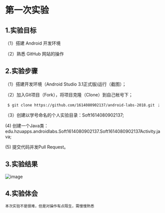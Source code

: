 # 第一次实验

## 1.实验目标

（1）搭建 Android 开发环境

（2）熟悉 GitHub 网站的操作

## 2.实验步骤

（1）搭建开发环境（Android Studio 3.1正式版)运行（截图）； 

（2）加入Git项目（Fork），将项目克隆（Clone）到自己帐号下；

     $ git clone https://github.com/1614080902137/android-labs-2018.git ；

（3）创建以学号命名的个人实验目录：Soft1614080902137;

 (4) 创建一个Java类：edu.hzuapps.androidlabs.Soft1614080902137.Soft1614080902137Activity.java;

 (5) 提交代码并发Pull Request。

## 3.实验结果

![image](https://github.com/1614080902137/android-labs-2018/blob/master/Soft1614080902137/实验一截图.png)

## 4.实验体会

    本次实验不是很难，但是对操作有点陌生，需慢慢熟悉
